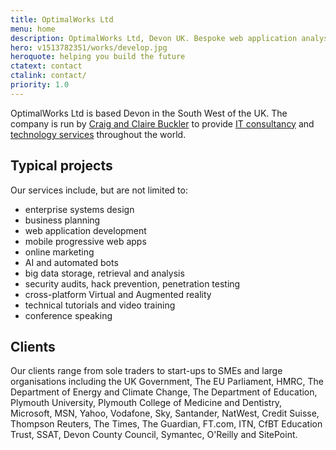 ```yaml
---
title: OptimalWorks Ltd
menu: home
description: OptimalWorks Ltd, Devon UK. Bespoke web application analysis, design and development.
hero: v1513782351/works/develop.jpg
heroquote: helping you build the future
ctatext: contact
ctalink: contact/
priority: 1.0
---
```


OptimalWorks Ltd is based Devon in the South West of the UK. The company is run by [Craig and Claire Buckler]([root]about/) to provide [IT consultancy]([root]service/consultancy/) and [technology services]([root]service/) throughout the world.


## Typical projects
Our services include, but are not limited to:

* enterprise systems design
* business planning
* web application development
* mobile progressive web apps
* online marketing
* AI and automated bots
* big data storage, retrieval and analysis
* security audits, hack prevention, penetration testing
* cross-platform Virtual and Augmented reality
* technical tutorials and video training
* conference speaking


## Clients
Our clients range from sole traders to start-ups to SMEs and large organisations including the UK Government, The EU Parliament, HMRC, The Department of Energy and Climate Change, The Department of Education, Plymouth University, Plymouth College of Medicine and Dentistry, Microsoft, MSN, Yahoo, Vodafone, Sky, Santander, NatWest, Credit Suisse, Thompson Reuters, The Times, The Guardian, FT.com, ITN, CfBT Education Trust, SSAT, Devon County Council, Symantec, O'Reilly and SitePoint.
